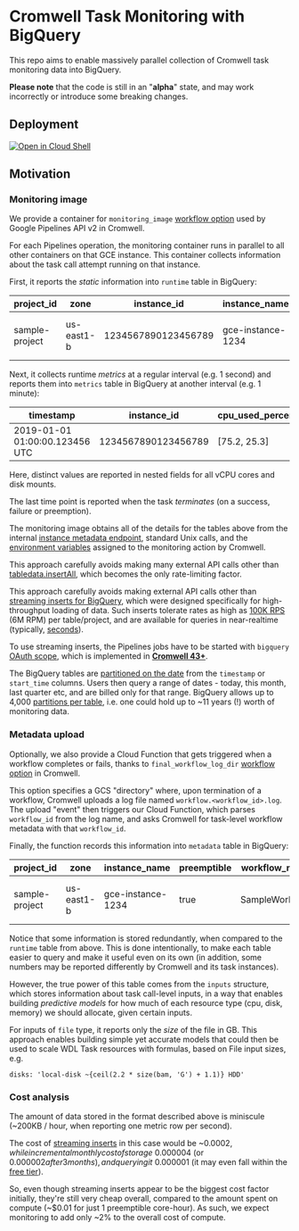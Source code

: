 # Cromwell Task Monitoring with BigQuery

This repo aims to enable massively parallel collection
of Cromwell task monitoring data into BigQuery.

**Please note** that the code is still in an "**alpha**" state,
and may work incorrectly or introduce some breaking changes.

## Deployment

[![Open in Cloud Shell](https://gstatic.com/cloudssh/images/open-btn.svg)](https://console.cloud.google.com/cloudshell/editor?cloudshell_git_repo=https://github.com/broadinstitute/cromwell-task-monitor-bq&cloudshell_git_branch=release&cloudshell_tutorial=deploy/tutorial.md)

## Motivation

### Monitoring image

We provide a container for `monitoring_image`
[workflow option](https://cromwell.readthedocs.io/en/stable/wf_options/Google/)
used by Google Pipelines API v2 in Cromwell.

For each Pipelines operation, the monitoring container
runs in parallel to all other containers on that GCE instance.
This container collects information about
the task call attempt running on that instance.

First, it reports the _static_ information into `runtime` table in BigQuery:

| project_id | zone | instance_id | instance_name | preemptible | workflow_id  | task_call_name | shard | attempt | cpu_count | cpu_platform | mem_total_gb | disk_mounts | disk_total_gb | start_time |
| ------------- | ------------- | ------------- | ------------- | ------------- | ------------- | ------------- | ------------- | ------------- | ------------- | ------------- | ------------- | ------------- | ------------- | ------------- |
| sample-project | us-east1-b | 1234567890123456789 | gce-instance-1234 | true | 11910a69-aaf5-428a-aae0-0b3b41ef396c | Task_Hello | 1 | 2 | 2 | Intel Haswell | 7.5 | [/cromwell_root, /mnt/disk2] | [50.5, 25.2] | 2019-01-01 01:00:00.123456 UTC |

Next, it collects runtime _metrics_ at a regular interval (e.g. 1 second)
and reports them into `metrics` table in BigQuery at another interval (e.g. 1 minute):

| timestamp | instance_id | cpu_used_percent | mem_used_gb | disk_used_gb | disk_read_iops | disk_write_iops |
| ------------- | ------------- | ------------- | ------------- | ------------- | ------------- | ------------- |
| 2019-01-01 01:00:00.123456 UTC | 1234567890123456789 | [75.2, 25.3] | 65.3 | [20.4, 10.2] | [100.5, 50.1] | [200.6, 0.1] |

Here, distinct values are reported in nested fields for all vCPU cores and disk mounts.

The last time point is reported when the task _terminates_ (on a success, failure or preemption).

The monitoring image obtains all of the details for the tables above from the internal
[instance metadata endpoint](https://cloud.google.com/compute/docs/storing-retrieving-metadata),
standard Unix calls, and the
[environment variables](https://github.com/broadinstitute/cromwell/blob/develop/supportedBackends/google/pipelines/v2alpha1/src/main/scala/cromwell/backend/google/pipelines/v2alpha1/api/MonitoringAction.scala)
assigned to the monitoring action by Cromwell.

This approach carefully avoids making many external API calls other than
[tabledata.insertAll](https://cloud.google.com/bigquery/docs/reference/rest/v2/tabledata/insertAll),
which becomes the only rate-limiting factor.

This approach carefully avoids making external API calls other than
[streaming inserts for BigQuery](https://cloud.google.com/bigquery/streaming-data-into-bigquery),
which were designed specifically for high-throughput loading
of data. Such inserts tolerate rates as high as
[100K RPS](https://cloud.google.com/bigquery/quotas#streaming_inserts)
(6M RPM) per table/project, and are available for queries in near-realtime (typically,
[seconds](https://cloud.google.com/bigquery/streaming-data-into-bigquery#dataavailability)).

To use streaming inserts,
the Pipelines jobs have to be started with `bigquery`
[OAuth scope](https://cloud.google.com/bigquery/docs/reference/rest/v2/tabledata/insertAll#authorization-scopes),
which is implemented in [**Cromwell 43+**](https://github.com/broadinstitute/cromwell/releases/tag/43).

The BigQuery tables are [partitioned on the date](https://cloud.google.com/bigquery/docs/querying-partitioned-tables)
from the `timestamp` or `start_time` columns.
Users then query a range of dates -
today, this month, last quarter etc,
and are billed only for that range.
BigQuery allows up to 4,000
[partitions per table](https://cloud.google.com/bigquery/quotas#partitioned_tables),
i.e. one could hold up to ~11 years (!) worth of monitoring data.

### Metadata upload

Optionally, we also provide a Cloud Function that gets triggered
when a workflow completes or fails, thanks to `final_workflow_log_dir`
[workflow option](https://cromwell.readthedocs.io/en/stable/Logging/#workflow-logs)
in Cromwell.

This option specifies a GCS "directory" where, upon termination of a workflow,
Cromwell uploads a log file named `workflow.<workflow_id>.log`.
The upload "event" then triggers our Cloud Function,
which parses `workflow_id` from the log name,
and asks Cromwell for task-level workflow metadata with that `workflow_id`.

Finally, the function records this information into `metadata` table in BigQuery:

| project_id | zone | instance_name | preemptible | workflow_name | workflow_id | task_call_name | shard | attempt | start_time | end_time | execution_status | cpu_count | mem_total_gb | disk_mounts | disk_total_gb | disk_types | docker_image | inputs.key | inputs.type | inputs.value |
| ------------- | ------------- | ------------- | ------------- | ------------- | ------------- | ------------- | ------------- | ------------- | ------------- | ------------- | ------------- | ------------- | ------------- | ------------- | ------------- | ------------- | ------------- | ------------- | ------------- | ------------- |
| sample-project | us-east1-b | gce-instance-1234 | true | SampleWorkflow | 11910a69-aaf5-428a-aae0-0b3b41ef396c | Task_Hello | 1 | 2 | 2019-01-01 00:01:00.123789 UTC | 2019-01-01 02:00:00.789456 UTC | Done | 2 | 7.5 | [/cromwell_root, /mnt/disk2] | [51, 25] | [HDD, SSD] | example/image@sha256:e3b0c44298fc1c149afbf4c8996fb92427ae41e4649b934ca495991b7852b855 | [bam] | [file] | [23.5] |

Notice that some information is stored redundantly, when compared to the `runtime` table from above.
This is done intentionally, to make each table easier to query and make it useful even on its own
(in addition, some numbers may be reported differently by Cromwell and its task instances).

However, the true power of this table comes from the `inputs` structure,
which stores information about task call-level inputs, in a way that
enables building _predictive models_ for how much of each resource type
(cpu, disk, memory) we should allocate, given certain inputs.

For inputs of `file` type, it reports only the _size_ of the file in GB.
This approach enables building simple yet accurate models that could then
be used to scale WDL Task resources with formulas, based on File input sizes, e.g.
```wdl
disks: 'local-disk ~{ceil(2.2 * size(bam, 'G') + 1.1)} HDD'
```

### Cost analysis

The amount of data stored in the format described above
is miniscule (~200KB / hour, when reporting one metric row per second).

The cost of [streaming inserts](https://cloud.google.com/bigquery/pricing#streaming_pricing)
in this case would be ~$0.0002, while
incremental monthly cost of storage ~$0.000004 (or $0.000002 after 3 months),
and querying it ~$0.000001 (it may even fall within the
[free tier](https://cloud.google.com/bigquery/pricing#free-tier)).

So, even though streaming inserts appear to be the biggest
cost factor initially, they're still very cheap overall,
compared to the amount spent on compute
(~$0.01 for just 1 preemptible core-hour).
As such, we expect monitoring to add only ~2%
to the overall cost of compute.
